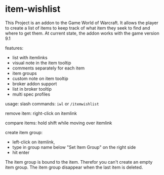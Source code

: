 # item-wishlist

This Project is an addon to the Game World of Warcraft. It allows the player to create a list of items to keep track of what item they seek to find and where to get them. 
At current state, the addon works with the game version 9.1

features:
- list with itemlinks
- visual note in the item tooltip
- comments separately for each item
- item groups
- custom note on item tooltip
- broker addon support
- list in broker tooltip
- multi spec profiles

usage:
slash commands: ```iwl``` or ```/itemwishlist```

remove item: right-click on itemlink

compare items: hold shift while moving over itemlink

create item group: 
- left-click on itemlink,
- type in group name below "Set Item Group" on the right side
- hit enter

The item group is bound to the item. Therefor you can't create an empty item group. The item group disappear when the last item is deleted.
